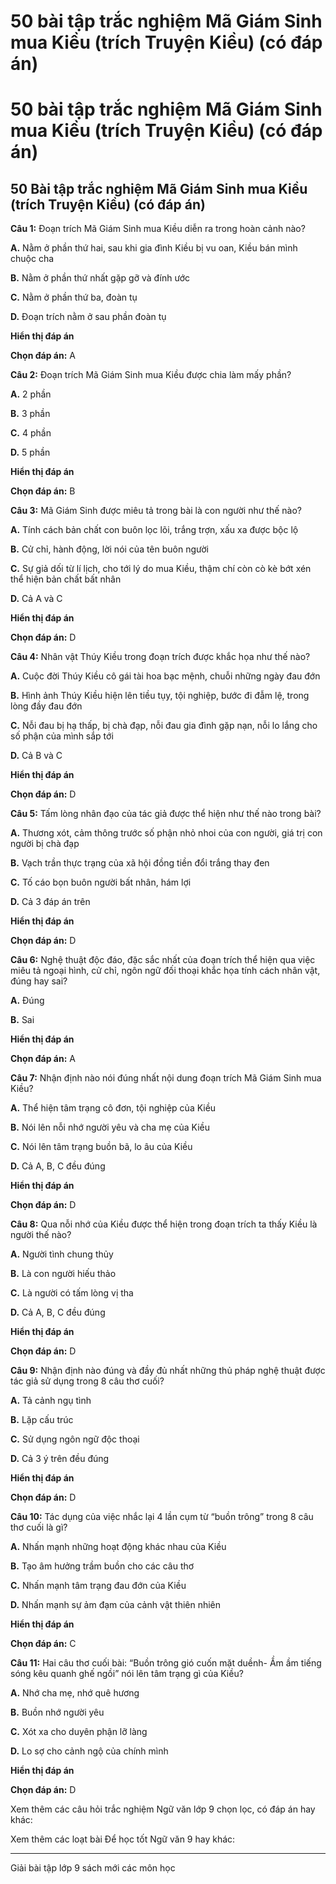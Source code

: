 # 50 bài tập trắc nghiệm Mã Giám Sinh mua Kiều (trích Truyện Kiều) (có đáp án)

# 50 bài tập trắc nghiệm Mã Giám Sinh mua Kiều (trích Truyện Kiều) (có đáp án)

## 50 Bài tập trắc nghiệm Mã Giám Sinh mua Kiều (trích Truyện Kiều) (có đáp án)

**Câu 1:** Đoạn trích Mã Giám Sinh mua Kiều diễn ra trong hoàn cảnh nào?

**A.** Nằm ở phần thứ hai, sau khi gia đình Kiều bị vu oan, Kiều bán mình chuộc cha

**B.** Nằm ở phần thứ nhất gặp gỡ và đính ước

**C.** Nằm ở phần thứ ba, đoàn tụ

**D.** Đoạn trích nằm ở sau phần đoàn tụ

**Hiển thị đáp án**

**Chọn đáp án:** A

**Câu 2:** Đoạn trích Mã Giám Sinh mua Kiều được chia làm mấy phần?

**A.** 2 phần

**B.** 3 phần

**C.** 4 phần

**D.** 5 phần

**Hiển thị đáp án**

**Chọn đáp án:** B

**Câu 3:** Mã Giám Sinh được miêu tả trong bài là con người như thế nào?

**A.** Tính cách bản chất con buôn lọc lõi, trắng trợn, xấu xa được bộc lộ

**B.** Cử chỉ, hành động, lời nói của tên buôn người

**C.** Sự giả dối từ lí lịch, cho tới lý do mua Kiều, thậm chí còn cò kè bớt xén thể hiện bản chất bất nhân

**D.** Cả A và C

**Hiển thị đáp án**

**Chọn đáp án:** D

**Câu 4:** Nhân vật Thúy Kiều trong đoạn trích được khắc họa như thế nào?

**A.** Cuộc đời Thúy Kiều cô gái tài hoa bạc mệnh, chuỗi những ngày đau đớn

**B.** Hình ảnh Thúy Kiều hiện lên tiều tụy, tội nghiệp, bước đi đẫm lệ, trong lòng đầy đau đớn

**C.** Nỗi đau bị hạ thấp, bị chà đạp, nỗi đau gia đình gặp nạn, nỗi lo lắng cho số phận của mình sắp tới

**D.** Cả B và C

**Hiển thị đáp án**

**Chọn đáp án:** D

**Câu 5:** Tấm lòng nhân đạo của tác giả được thể hiện như thế nào trong bài?

**A.** Thương xót, cảm thông trước số phận nhỏ nhoi của con người, giá trị con người bị chà đạp

**B.** Vạch trần thực trạng của xã hội đồng tiền đổi trắng thay đen

**C.** Tố cáo bọn buôn người bất nhân, hám lợi

**D.** Cả 3 đáp án trên

**Hiển thị đáp án**

**Chọn đáp án:** D

**Câu 6:** Nghệ thuật độc đáo, đặc sắc nhất của đoạn trích thể hiện qua việc miêu tả ngoại hình, cử chỉ, ngôn ngữ đối thoại khắc họa tính cách nhân vật, đúng hay sai?

**A.** Đúng

**B.** Sai

**Hiển thị đáp án**

**Chọn đáp án:** A

**Câu 7:** Nhận định nào nói đúng nhất nội dung đoạn trích Mã Giám Sinh mua Kiều?

**A.** Thể hiện tâm trạng cô đơn, tội nghiệp của Kiều

**B.** Nói lên nỗi nhớ người yêu và cha mẹ của Kiều

**C.** Nói lên tâm trạng buồn bã, lo âu của Kiều

**D.** Cả A, B, C đều đúng

**Hiển thị đáp án**

**Chọn đáp án:** D

**Câu 8:** Qua nỗi nhớ của Kiều được thể hiện trong đoạn trích ta thấy Kiều là người thế nào?

**A.** Người tình chung thủy

**B.** Là con người hiếu thảo

**C.** Là người có tấm lòng vị tha

**D.** Cả A, B, C đều đúng

**Hiển thị đáp án**

**Chọn đáp án:** D

**Câu 9:** Nhận định nào đúng và đầy đủ nhất những thủ pháp nghệ thuật được tác giả sử dụng trong 8 câu thơ cuối? 

**A.** Tả cảnh ngụ tình

**B.** Lặp cấu trúc

**C.** Sử dụng ngôn ngữ độc thoại

**D.** Cả 3 ý trên đều đúng

**Hiển thị đáp án**

**Chọn đáp án:** D

**Câu 10:** Tác dụng của việc nhắc lại 4 lần cụm từ “buồn trông” trong 8 câu thơ cuối là gì?

**A.** Nhấn mạnh những hoạt động khác nhau của Kiều

**B.** Tạo âm hưởng trầm buồn cho các câu thơ

**C.** Nhấn mạnh tâm trạng đau đớn của Kiều

**D.** Nhấn mạnh sự ảm đạm của cảnh vật thiên nhiên

**Hiển thị đáp án**

**Chọn đáp án:** C

**Câu 11:** Hai câu thơ cuối bài: “Buồn trông gió cuốn mặt duềnh- Ầm ầm tiếng sóng kêu quanh ghế ngồi” nói lên tâm trạng gì của Kiều?

**A.** Nhớ cha mẹ, nhớ quê hương

**B.** Buồn nhớ người yêu

**C.** Xót xa cho duyên phận lỡ làng

**D.** Lo sợ cho cảnh ngộ của chính mình

**Hiển thị đáp án**

**Chọn đáp án:** D

Xem thêm các câu hỏi trắc nghiệm Ngữ văn lớp 9 chọn lọc, có đáp án hay khác:

Xem thêm các loạt bài Để học tốt Ngữ văn 9 hay khác:

* * *

Giải bài tập lớp 9 sách mới các môn học
